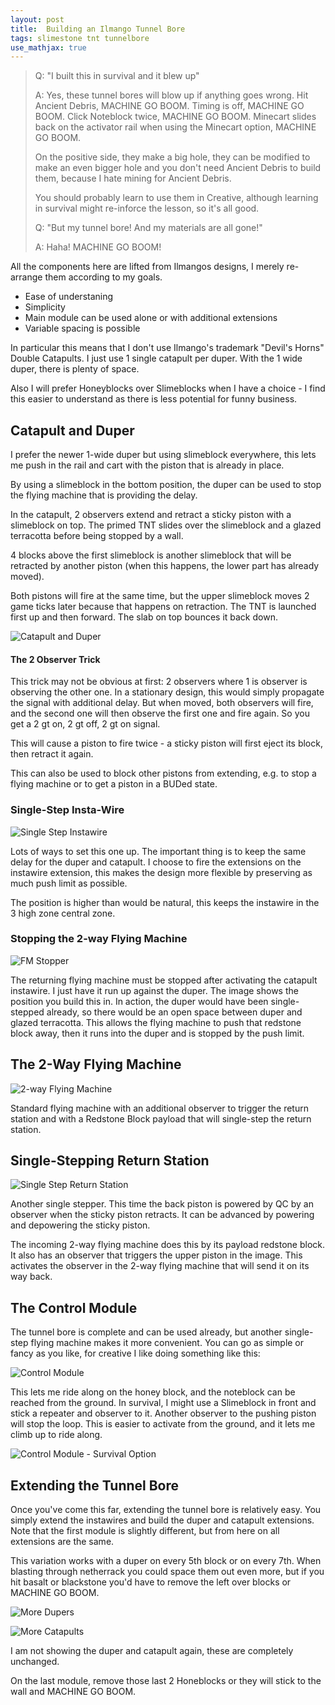 ```yaml
---
layout: post
title:  Building an Ilmango Tunnel Bore
tags: slimestone tnt tunnelbore
use_mathjax: true
---
```

> Q: "I built this in survival and it blew up"
> 
> A: Yes, these tunnel bores will blow up if anything goes wrong.
>    Hit Ancient Debris, MACHINE GO BOOM.  Timing is off,
>    MACHINE GO BOOM.  Click Noteblock twice,
>    MACHINE GO BOOM.  Minecart slides back on the activator rail
>    when using the Minecart option, MACHINE GO BOOM.  
>
>    On the positive side, they make a big hole, they can be modified
>    to make an even bigger hole and you don't need Ancient Debris
>    to build them, because I hate mining for Ancient Debris.
>
>    You should
>    probably learn to use them in Creative, although learning in
>    survival might re-inforce the lesson, so it's all good.
>
> Q: "But my tunnel bore!  And my materials are all gone!"
>
> A: Haha! MACHINE GO BOOM!

All the components here are lifted from Ilmangos designs,  I merely re-arrange them
according to my goals.

* Ease of understaning
* Simplicity
* Main module can be used alone or with additional extensions
* Variable spacing is possible

In particular this means that I don't use Ilmango's trademark
"Devil's Horns" Double Catapults.  I just use 1 single catapult
per duper.  With the 1 wide duper, there is plenty of space.

Also I will prefer Honeyblocks over Slimeblocks when I have a choice -
I find this easier to understand as there is less potential for
funny business.

## Catapult and Duper

I prefer the newer 1-wide duper but using slimeblock
everywhere, this lets me push in the rail and cart with the piston
that is already in place.

By using a slimeblock in the bottom position,
the duper can be used to stop the flying machine
that is providing the delay.

In the catapult, 2 observers extend and retract a sticky piston with a slimeblock
on top.  The primed TNT slides over the slimeblock and
a glazed terracotta before being stopped by a wall.

4 blocks above the first slimeblock is another slimeblock
that will be retracted by another piston (when this happens,
the lower part has already moved).

Both pistons will fire at the same time, but the upper slimeblock moves 2 game ticks
later because that happens on retraction.  The TNT is launched
first up and then forward. The slab on top bounces it back down.

![Catapult and Duper](/random-minecraft/assets/ilmango-tunnel-bore/catapult-and-duper.jpg)


#### The 2 Observer Trick

This trick may not be obvious at first:  2 observers
where 1 is observer is observing the other one.  In a stationary design,
this would simply propagate the signal with additional delay.
But when moved, both observers will fire, and the second one will then observe
the first one and fire again.  So you get a 2 gt on, 2 gt off, 2 gt on signal.

This will cause a piston to fire twice - a sticky piston will
first eject its block, then retract it again.

This can also be used to block other pistons from extending,
e.g. to stop a flying machine or to get a piston in a BUDed state.



### Single-Step Insta-Wire

![Single Step Instawire](/random-minecraft/assets/ilmango-tunnel-bore/single-step-instawire.jpg)

Lots of ways to set this one up.  The important thing is to keep the same delay for
the duper and catapult.  I choose to fire the extensions on the instawire extension,
this makes the design more flexible by preserving as much push limit as possible.

The position is higher than would be natural, this keeps the instawire in the 3 high zone
central zone.

### Stopping the 2-way Flying Machine

![FM Stopper](/random-minecraft/assets/ilmango-tunnel-bore/fm-stopper.jpg)

The returning flying machine must be stopped after activating the catapult instawire.
I just have it run up against the duper.  The image shows the position you build this in.
In action, the duper would have been single-stepped already, so there would be an open
space between duper and glazed terracotta.  This allows the flying machine to push
that redstone block away, then it runs into the duper and is stopped by the push limit.


## The 2-Way Flying Machine

![2-way Flying Machine](/random-minecraft/assets/ilmango-tunnel-bore/2-way-fm.jpg)

Standard flying machine with an additional observer to trigger the return station
and with a Redstone Block payload that will single-step the return station.

## Single-Stepping Return Station

![Single Step Return Station](/random-minecraft/assets/ilmango-tunnel-bore/return-station.jpg)

Another single stepper.  This time the back piston is powered
by QC by an observer when the sticky piston retracts.  It can
be advanced by powering and depowering the sticky piston.

The incoming 2-way flying machine does this by its payload redstone block.
It also has an observer that triggers the upper piston in the image.
This activates the observer in the 2-way flying machine that
will send it on its way back.


## The Control Module

The tunnel bore is complete and can be used already, but another single-step
flying machine makes it more convenient.  You can go as simple or fancy
as you like, for creative I like doing something like this:

![Control Module](/random-minecraft/assets/ilmango-tunnel-bore/control-module.jpg)

This lets me ride along on the honey block, and the noteblock can be reached from
the ground.  In survival, I might use a Slimeblock in front and stick a
repeater and observer to it.  Another observer to the pushing piston will stop 
the loop.  This is easier to activate from the ground, and it lets me climb
up to ride along.

![Control Module - Survival Option](/random-minecraft/assets/ilmango-tunnel-bore/control-module-survival.jpg)

## Extending the Tunnel Bore

Once you've come this far, extending the tunnel bore is relatively easy.
You simply extend the instawires and build the duper and catapult
extensions.  Note that the first module is slightly different,
but from here on all extensions are the same.

This variation works with a duper on every 5th block or on every 7th.
When blasting through netherrack you could space them out even more,
but if you hit basalt or blackstone you'd have to remove the left over blocks
or MACHINE GO BOOM.

![More Dupers](/random-minecraft/assets/ilmango-tunnel-bore/more-dupers.jpg)

![More Catapults](/random-minecraft/assets/ilmango-tunnel-bore/more-catapults.jpg)

I am not showing the duper and catapult again, these are completely unchanged.

On the last module, remove those last 2 Honeblocks or they will stick
to the wall and MACHINE GO BOOM.


